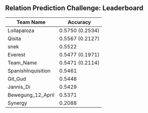 ## Relation Prediction Challenge: Leaderboard

| Team Name | Accuracy |
|-----------|----------|
| Lollapaloza | 0.5750 (0.2534) |
| Qisita | 0.5567 (0.2127) |
| snek | 0.5522 |
| Everest | 0.5477 (0.1971) |
| Team_Name | 0.5471 (0.2114) |
| SpanishInquisition | 0.5461 |
| Git_Gud | 0.5448 |
| Jannis_Di | 0.5429 |
| Bewegung_12_April | 0.5371 |
| Synergy | 0.2088 |
